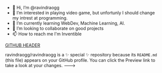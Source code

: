 - 👋 Hi, I’m @ravindraogg
- 👀 I’m interested in playing video game, but unfortunly I should change my intrest at programming.
- 🌱 I’m currently learning WebDev, Machine Learning, AI.
- 💞️ I’m looking to collaborate on good projects
- 📫 How to reach me I'm Inventible 

[GITHUB HEADER](https://github.com/ravindraogg/ravindraogg/assets/149950829/a133019f-8a26-48c7-986f-382b99215833)

ravindraogg/ravindraogg is a ✨ special ✨ repository because its `README.md` (this file) appears on your GitHub profile.
You can click the Preview link to take a look at your changes.
--->
